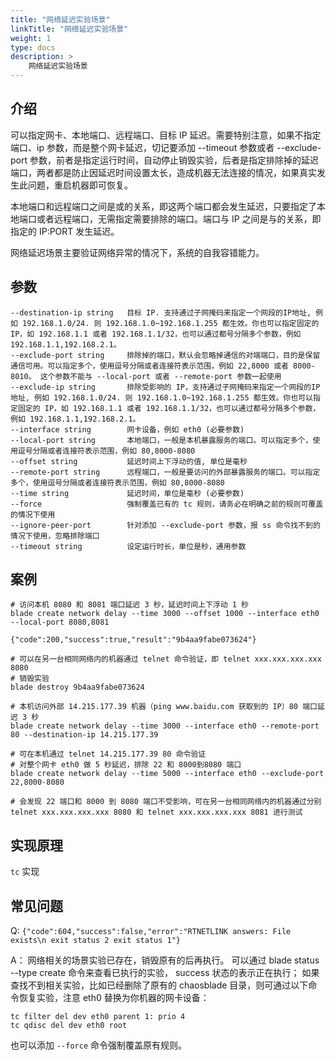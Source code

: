 ```yaml
---
title: "网络延迟实验场景"
linkTitle: "网络延迟实验场景"
weight: 1
type: docs
description: > 
    网络延迟实验场景
---
```

## 介绍
可以指定网卡、本地端口、远程端口、目标 IP 延迟。需要特别注意，如果不指定端口、ip 参数，而是整个网卡延迟，切记要添加 --timeout 参数或者 --exclude-port 参数，前者是指定运行时间，自动停止销毁实验，后者是指定排除掉的延迟端口，两者都是防止因延迟时间设置太长，造成机器无法连接的情况，如果真实发生此问题，重启机器即可恢复。

本地端口和远程端口之间是或的关系，即这两个端口都会发生延迟，只要指定了本地端口或者远程端口，无需指定需要排除的端口。端口与 IP 之间是与的关系，即指定的 IP:PORT 发生延迟。

网络延迟场景主要验证网络异常的情况下，系统的自我容错能力。

## 参数
```text
--destination-ip string   目标 IP. 支持通过子网掩码来指定一个网段的IP地址, 例如 192.168.1.0/24. 则 192.168.1.0~192.168.1.255 都生效。你也可以指定固定的 IP，如 192.168.1.1 或者 192.168.1.1/32，也可以通过都号分隔多个参数，例如 192.168.1.1,192.168.2.1。
--exclude-port string     排除掉的端口，默认会忽略掉通信的对端端口，目的是保留通信可用。可以指定多个，使用逗号分隔或者连接符表示范围，例如 22,8000 或者 8000-8010。 这个参数不能与 --local-port 或者 --remote-port 参数一起使用
--exclude-ip string       排除受影响的 IP，支持通过子网掩码来指定一个网段的IP地址, 例如 192.168.1.0/24. 则 192.168.1.0~192.168.1.255 都生效。你也可以指定固定的 IP，如 192.168.1.1 或者 192.168.1.1/32，也可以通过都号分隔多个参数，例如 192.168.1.1,192.168.2.1。
--interface string        网卡设备，例如 eth0 (必要参数)
--local-port string       本地端口，一般是本机暴露服务的端口。可以指定多个，使用逗号分隔或者连接符表示范围，例如 80,8000-8080
--offset string           延迟时间上下浮动的值, 单位是毫秒
--remote-port string      远程端口，一般是要访问的外部暴露服务的端口。可以指定多个，使用逗号分隔或者连接符表示范围，例如 80,8000-8080
--time string             延迟时间，单位是毫秒 (必要参数)
--force                   强制覆盖已有的 tc 规则，请务必在明确之前的规则可覆盖的情况下使用
--ignore-peer-port        针对添加 --exclude-port 参数，报 ss 命令找不到的情况下使用，忽略排除端口
--timeout string          设定运行时长，单位是秒，通用参数
```

## 案例
```text
# 访问本机 8080 和 8081 端口延迟 3 秒，延迟时间上下浮动 1 秒
blade create network delay --time 3000 --offset 1000 --interface eth0 --local-port 8080,8081

{"code":200,"success":true,"result":"9b4aa9fabe073624"}

# 可以在另一台相同网络内的机器通过 telnet 命令验证，即 telnet xxx.xxx.xxx.xxx 8080
# 销毁实验
blade destroy 9b4aa9fabe073624

# 本机访问外部 14.215.177.39 机器（ping www.baidu.com 获取到的 IP）80 端口延迟 3 秒
blade create network delay --time 3000 --interface eth0 --remote-port 80 --destination-ip 14.215.177.39

# 可在本机通过 telnet 14.215.177.39 80 命令验证
# 对整个网卡 eth0 做 5 秒延迟，排除 22 和 8000到8080 端口
blade create network delay --time 5000 --interface eth0 --exclude-port 22,8000-8080

# 会发现 22 端口和 8000 到 8080 端口不受影响，可在另一台相同网络内的机器通过分别 telnet xxx.xxx.xxx.xxx 8080 和 telnet xxx.xxx.xxx.xxx 8081 进行测试
```

## 实现原理

`tc` 实现

## 常见问题

Q: `{"code":604,"success":false,"error":"RTNETLINK answers: File exists\n exit status 2 exit status 1"}`

A： 网络相关的场景实验已存在，销毁原有的后再执行。
可以通过 blade status --type create 命令来查看已执行的实验， success 状态的表示正在执行；
如果查找不到相关实验，比如已经删除了原有的 chaosblade 目录，则可通过以下命令恢复实验，注意 eth0 替换为你机器的网卡设备：

```text
tc filter del dev eth0 parent 1: prio 4
tc qdisc del dev eth0 root
```

也可以添加 `--force` 命令强制覆盖原有规则。
